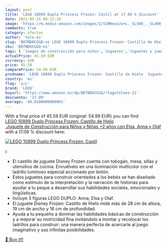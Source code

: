 ```yaml
---
layout: post
title: 'LEGO 10899 Duplo Princess Frozen: Castil at 17.09 % discount'
date: 2021-05-15 04:11:19
image: 'https://m.media-amazon.com/images/I/51MWxuoJa+L._SL500_._SL400_.jpg'
comments: true
category: ofertas
author: 'tole.es'
slug: 'B07ND6CGGQ-es LEGO 10899 Duplo Princess Frozen: Castillo de Hielo...'
sku: 'B07ND6CGGQ-es'
tags: [ 'Juegos de construcción para niños','Juguetes','Juguetes y juegos','lego', ]
actualPrice: 45.59 EUR
currency: EUR
price: 45.59
comparePrice: 54.99 EUR
prodname: 'LEGO 10899 Duplo Princess Frozen: Castillo de Hielo  Juguete de Construcción para Niños y Niñas +2 años con Elsa  Anna y Olaf'
country: 'es'
flag: '🇪🇸'
brand: 'LEGO'
buyurl: 'https://www.amazon.es/dp/B07ND6CGGQ/?tag=tolees-21'
descuento: '17.09'
average: '48.0100000000001'
---
```


With a final price of 45.59 EUR (original: 54.99 EUR) you can find [LEGO 10899 Duplo Princess Frozen: Castillo de Hielo  Juguete de Construcción para Niños y Niñas +2 años con Elsa  Anna y Olaf](https://www.amazon.es/dp/B07ND6CGGQ/?tag=tolees-21) with a  17.09 % discount here:

[![LEGO 10899 Duplo Princess Frozen: Castil](https://m.media-amazon.com/images/I/51MWxuoJa+L._SL500_._SL400_.jpg)](https://www.amazon.es/dp/B07ND6CGGQ/?tag=tolees-21)

ℹ️:

- El castillo de juguete Disney Frozen cuenta con tobogán, mesa, sillas y utensilios de cocina. Envuélvelo en una iluminación multicolor con el ladrillo luminoso especial accionado por botón.
- Estos juguetes para construir orientados a los bebés se han diseñado como estímulo de la interpretación y la narración de historias para ayudar a tu peque a desarrollar sus habilidades sociales, emocionales y lingüísticas.
- Incluye 3 figuras LEGO DUPLO: Anna, Elsa y Olaf.
- El juguete Disney Frozen: Castillo de Hielo mide más de 28 cm de altura, 19 cm de ancho y 16 cm de profundidad.
- Ayuda a tu pequeño a dominar las habilidades básicas de construcción y a mejorar su motricidad fina invitándolo a montar y recolocar los ladrillos para construir: una manera perfecta de acercarle al juego imaginativo y sus infinitas posibilidades.

[🛒 Buy it!!](https://www.amazon.es/dp/B07ND6CGGQ/?tag=tolees-21)
